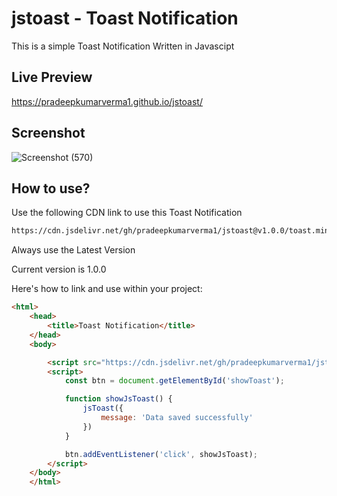 # jstoast - Toast Notification

This is a simple Toast Notification Written in Javascipt

## Live Preview
https://pradeepkumarverma1.github.io/jstoast/

## Screenshot
![Screenshot (570)](https://github.com/pradeepkumarverma1/jstoast/assets/132253060/185be20e-1165-49d5-8932-d1dcf2701749)


## How to use?

Use the following CDN link to use this Toast Notification

```bash
https://cdn.jsdelivr.net/gh/pradeepkumarverma1/jstoast@v1.0.0/toast.min.js
```
Always use the Latest Version

Current version is 1.0.0

Here's how to link and use within your project:

```html
<html>
    <head>
        <title>Toast Notification</title>
    </head>
    <body>

        <script src="https://cdn.jsdelivr.net/gh/pradeepkumarverma1/jstoast@v1.0.0/toast.min.js"></script>
        <script>
            const btn = document.getElementById('showToast');

            function showJsToast() {
                jsToast({
                    message: 'Data saved successfully'
                })
            }

            btn.addEventListener('click', showJsToast);
        </script>
    </body>
    </html>
```
